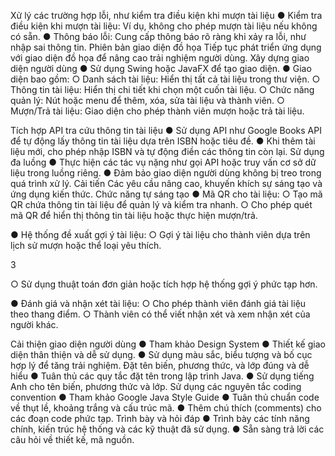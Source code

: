 Xử lý các trường hợp lỗi, như kiểm tra điều kiện khi mượn tài liệu
● Kiểm tra điều kiện khi mượn tài liệu: Ví dụ, không cho phép mượn tài
liệu nếu không có sẵn.
● Thông báo lỗi: Cung cấp thông báo rõ ràng khi xảy ra lỗi, như nhập sai
thông tin.
Phiên bản giao diện đồ họa
Tiếp tục phát triển ứng dụng với giao diện đồ họa để nâng cao trải nghiệm
người dùng.
Xây dựng giao diện người dùng
● Sử dụng Swing hoặc JavaFX để tạo giao diện.
● Giao diện bao gồm:
○ Danh sách tài liệu: Hiển thị tất cả tài liệu trong thư viện.
○ Thông tin tài liệu: Hiển thị chi tiết khi chọn một cuốn tài liệu.
○ Chức năng quản lý: Nút hoặc menu để thêm, xóa, sửa tài liệu và
thành viên.
○ Mượn/Trả tài liệu: Giao diện cho phép thành viên mượn hoặc trả
tài liệu.

Tích hợp API tra cứu thông tin tài liệu
● Sử dụng API như Google Books API để tự động lấy thông tin tài liệu
dựa trên ISBN hoặc tiêu đề.
● Khi thêm tài liệu mới, cho phép nhập ISBN và tự động điền các thông
tin còn lại.
Sử dụng đa luồng
● Thực hiện các tác vụ nặng như gọi API hoặc truy vấn cơ sở dữ liệu
trong luồng riêng.
● Đảm bảo giao diện người dùng không bị treo trong quá trình xử lý.
Cải tiến
Các yêu cầu nâng cao, khuyến khích sự sáng tạo và ứng dụng kiến thức.
Chức năng tự sáng tạo
● Mã QR cho tài liệu:
○ Tạo mã QR chứa thông tin tài liệu để quản lý và kiểm tra nhanh.
○ Cho phép quét mã QR để hiển thị thông tin tài liệu hoặc thực
hiện mượn/trả.

● Hệ thống đề xuất gợi ý tài liệu:
○ Gợi ý tài liệu cho thành viên dựa trên lịch sử mượn hoặc thể loại
yêu thích.

3

○ Sử dụng thuật toán đơn giản hoặc tích hợp hệ thống gợi ý phức
tạp hơn.

● Đánh giá và nhận xét tài liệu:
○ Cho phép thành viên đánh giá tài liệu theo thang điểm.
○ Thành viên có thể viết nhận xét và xem nhận xét của người khác.

Cải thiện giao diện người dùng
● Tham khảo Design System
● Thiết kế giao diện thân thiện và dễ sử dụng.
● Sử dụng màu sắc, biểu tượng và bố cục hợp lý để tăng trải nghiệm.
Đặt tên biến, phương thức, và lớp đúng và dễ hiểu
● Tuân thủ các quy tắc đặt tên trong lập trình Java.
● Sử dụng tiếng Anh cho tên biến, phương thức và lớp.
Sử dụng các nguyên tắc coding convention
● Tham khảo Google Java Style Guide
● Tuân thủ chuẩn code về thụt lề, khoảng trắng và cấu trúc mã.
● Thêm chú thích (comments) cho các đoạn code phức tạp.
Trình bày và hỏi đáp
● Trình bày các tính năng chính, kiến trúc hệ thống và các kỹ thuật đã sử
dụng.
● Sẵn sàng trả lời các câu hỏi về thiết kế, mã nguồn.
